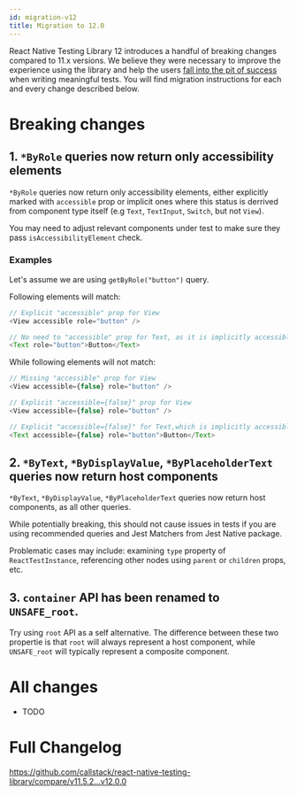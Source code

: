```yaml
---
id: migration-v12
title: Migration to 12.0
---
```


React Native Testing Library 12 introduces a handful of breaking changes compared to 11.x versions. We believe they were necessary to improve the experience using the library and help the users [fall into the pit of success](https://blog.codinghorror.com/falling-into-the-pit-of-success/) when writing meaningful tests. You will find migration instructions for each and every change described below.

# Breaking changes

## 1. `*ByRole` queries now return only accessibility elements
`*ByRole` queries now return only accessibility elements, either explicitly marked with `accessible` prop or implicit ones where this status is derrived from component type itself (e.g `Text`, `TextInput`, `Switch`, but not `View`).

You may need to adjust relevant components under test to make sure they pass `isAccessibilityElement` check.

### Examples
Let's assume we are using `getByRole("button")` query.

Following elements will match:

```ts
// Explicit "accessible" prop for View
<View accessible role="button" />

// No need to "accessible" prop for Text, as it is implicitly accessible element.
<Text role="button">Button</Text>
```

While following elements will not match:

```ts
// Missing "accessible" prop for View
<View accessible={false} role="button" />

// Explicit "accessible={false}" prop for View
<View accessible={false} role="button" />

// Explicit "accessible={false}" for Text,which is implicitly accessible element
<Text accessible={false} role="button">Button</Text>
```

## 2. `*ByText`, `*ByDisplayValue`, `*ByPlaceholderText` queries now return host components
`*ByText`, `*ByDisplayValue`, `*ByPlaceholderText` queries now return host components, as all other queries.

While potentially breaking, this should not cause issues in tests if you are using recommended queries and Jest Matchers from Jest Native package. 

Problematic cases may include: examining `type` property of `ReactTestInstance`, referencing other nodes using `parent` or `children` props, etc.

## 3. `container` API has been renamed to `UNSAFE_root`.

Try using `root` API as a self alternative. The difference between these two propertie is that `root` will always represent a host component, while `UNSAFE_root` will typically represent a composite component.

# All changes

* TODO

# Full Changelog
https://github.com/callstack/react-native-testing-library/compare/v11.5.2...v12.0.0


